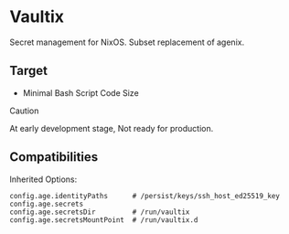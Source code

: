 # Vaultix

Secret management for NixOS. Subset replacement of agenix.

## Target
+ Minimal Bash Script Code Size

> [!CAUTION]
> At early development stage, Not ready for production.


## Compatibilities

Inherited Options:

```
config.age.identityPaths      # /persist/keys/ssh_host_ed25519_key
config.age.secrets
config.age.secretsDir         # /run/vaultix
config.age.secretsMountPoint  # /run/vaultix.d
```
